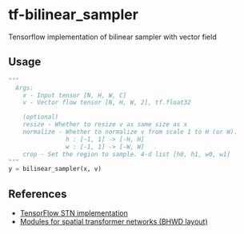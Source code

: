 # tf-bilinear_sampler
Tensorflow implementation of bilinear sampler with vector field

## Usage
```python
"""
  Args:
    x - Input tensor [N, H, W, C]
    v - Vector flow tensor [N, H, W, 2], tf.float32

    (optional)
    resize - Whether to resize v as same size as x
    normalize - Whether to normalize v from scale 1 to H (or W).
                h : [-1, 1] -> [-H, H]
                w : [-1, 1] -> [-W, W]
    crop - Set the region to sample. 4-d list [h0, h1, w0, w1]
"""
y = bilinear_sampler(x, v)

```

## References
- [TensorFlow STN implementation](https://github.com/daviddao/spatial-transformer-tensorflow/blob/master/spatial_transformer.py)
- [Modules for spatial transformer networks (BHWD layout)](https://github.com/qassemoquab/stnbhwd)

